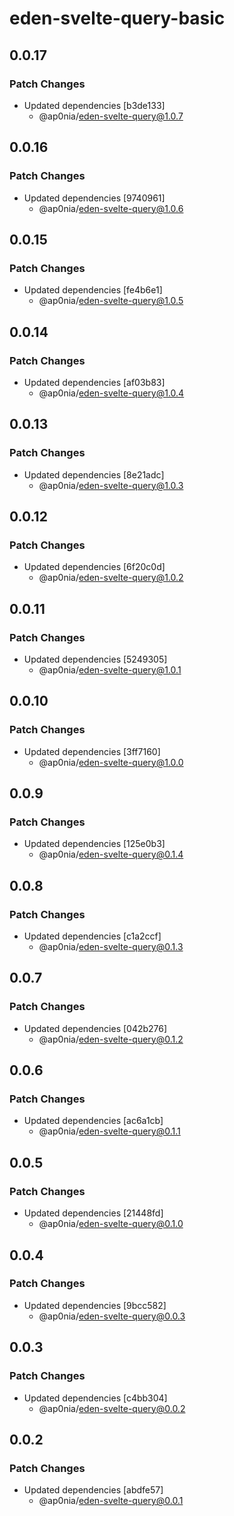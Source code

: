 # eden-svelte-query-basic

## 0.0.17

### Patch Changes

- Updated dependencies [b3de133]
  - @ap0nia/eden-svelte-query@1.0.7

## 0.0.16

### Patch Changes

- Updated dependencies [9740961]
  - @ap0nia/eden-svelte-query@1.0.6

## 0.0.15

### Patch Changes

- Updated dependencies [fe4b6e1]
  - @ap0nia/eden-svelte-query@1.0.5

## 0.0.14

### Patch Changes

- Updated dependencies [af03b83]
  - @ap0nia/eden-svelte-query@1.0.4

## 0.0.13

### Patch Changes

- Updated dependencies [8e21adc]
  - @ap0nia/eden-svelte-query@1.0.3

## 0.0.12

### Patch Changes

- Updated dependencies [6f20c0d]
  - @ap0nia/eden-svelte-query@1.0.2

## 0.0.11

### Patch Changes

- Updated dependencies [5249305]
  - @ap0nia/eden-svelte-query@1.0.1

## 0.0.10

### Patch Changes

- Updated dependencies [3ff7160]
  - @ap0nia/eden-svelte-query@1.0.0

## 0.0.9

### Patch Changes

- Updated dependencies [125e0b3]
  - @ap0nia/eden-svelte-query@0.1.4

## 0.0.8

### Patch Changes

- Updated dependencies [c1a2ccf]
  - @ap0nia/eden-svelte-query@0.1.3

## 0.0.7

### Patch Changes

- Updated dependencies [042b276]
  - @ap0nia/eden-svelte-query@0.1.2

## 0.0.6

### Patch Changes

- Updated dependencies [ac6a1cb]
  - @ap0nia/eden-svelte-query@0.1.1

## 0.0.5

### Patch Changes

- Updated dependencies [21448fd]
  - @ap0nia/eden-svelte-query@0.1.0

## 0.0.4

### Patch Changes

- Updated dependencies [9bcc582]
  - @ap0nia/eden-svelte-query@0.0.3

## 0.0.3

### Patch Changes

- Updated dependencies [c4bb304]
  - @ap0nia/eden-svelte-query@0.0.2

## 0.0.2

### Patch Changes

- Updated dependencies [abdfe57]
  - @ap0nia/eden-svelte-query@0.0.1
